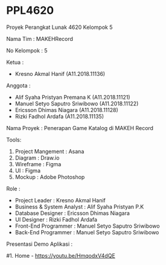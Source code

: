 # PPL4620
Proyek Perangkat Lunak 4620 Kelompok 5

Nama Tim :
MAKEHRecord

No Kelompok : 5

Ketua : 
- Kresno Akmal Hanif (A11.2018.11136)

Anggota :
- Alif Syaha Pristyan Premana K (A11.2018.11121)
- Manuel Setyo Saputro Sriwibowo (A11.2018.11122)
- Ericsson Dhimas Niagara (A11.2018.11128)
- Rizki Fadhol Ardafa (A11.2018.11135)

Nama Proyek : 
Penerapan Game Katalog di MAKEH Record

Tools: 
1. Project Mangement	: Asana   
2. Diagram		: Draw.io
3. Wireframe		: Figma  
4. UI			: Figma
5. Mockup		: Adobe Photoshop

Role :
- Project Leader		: Kresno Akmal Hanif
- Business & System Analyst	: Alif Syaha Pristyan P.K
- Database Designer		: Ericsson Dhimas Niagara 
- UI Designer			: Rizki Fadhol Ardafa 
- Front-End Programmer		: Manuel Setyo Saputro Sriwibowo
- Back-End Programmer		: Manuel Setyo Saputro Sriwibowo

Presentasi Demo Aplikasi :

#1. Home - https://youtu.be/HmqodxV4dQE
